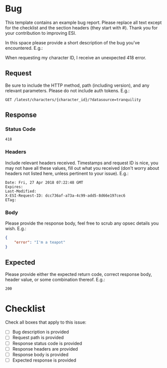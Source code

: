 # Bug

This template contains an example bug report. Please replace all text except for the checklist and the section headers (they start with \#). Thank you for your contribution to improving ESI.

In this space please provide a short description of the bug you've encountered. E.g.:

When requesting my character ID, I receive an unexpected 418 error.

## Request

Be sure to include the HTTP method, path (including version), and any relevant parameters. Please do not include auth tokens. E.g.:

`GET /latest/characters/{character_id}/?datasource=tranquility`

## Response

### Status Code

`418`

### Headers

Include relevant headers received. Timestamps and request ID is nice, you may not have all these values, fill out what you received (don't worry about headers not listed here, unless pertinent to your issue). E.g.:

```
Date: Fri, 27 Apr 2018 07:22:48 GMT
Expires:
Last-Modified:
X-ESI-Request-ID: dcc736af-a73a-4c99-add5-8d66e197cec6
ETag:
```

### Body

Please provide the response body, feel free to scrub any opsec details you wish. E.g.:

```json
{
    "error": "I'm a teapot"
}
```

## Expected

Please provide either the expected return code, correct response body, header value, or some combination thereof. E.g.:

`200`


# Checklist

Check all boxes that apply to this issue:

- [ ] Bug description is provided
- [ ] Request path is provided
- [ ] Response status code is provided
- [ ] Response headers are provided
- [ ] Response body is provided
- [ ] Expected response is provided
